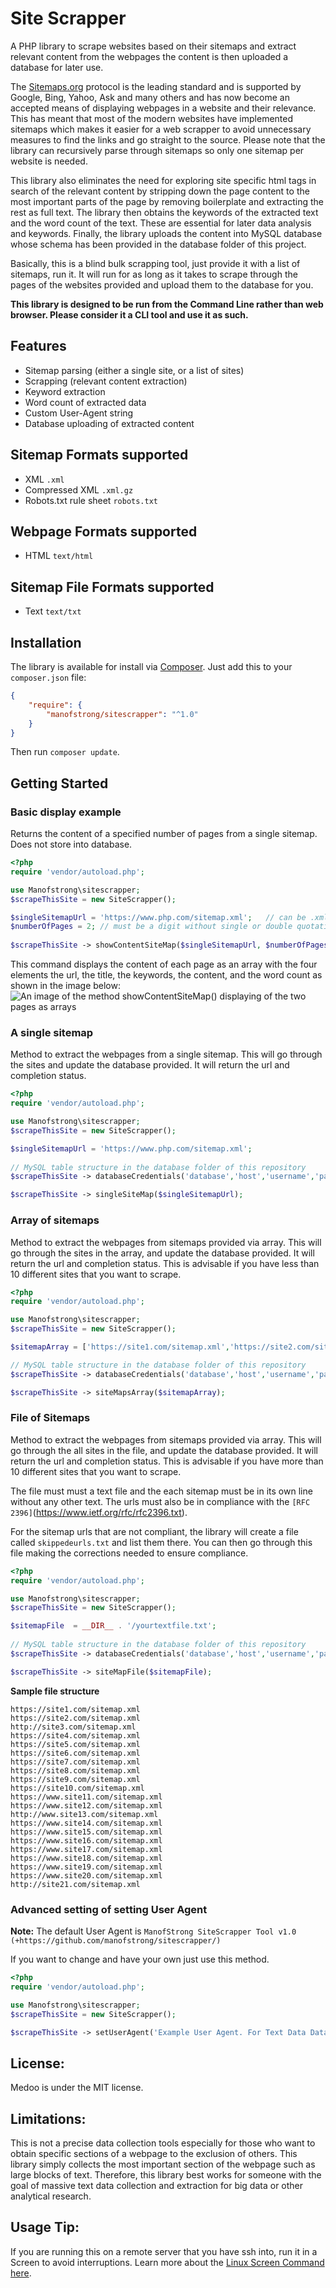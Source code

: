# Site Scrapper
A PHP library to scrape websites based on their sitemaps and extract relevant content from the webpages the content is then uploaded a database for later use.

The [Sitemaps.org](http://www.sitemaps.org/) protocol is the leading standard and is supported by Google, Bing, Yahoo, Ask and many others and has now become an accepted means of displaying webpages in a website and their relevance. This has meant that most of the modern websites have implemented sitemaps which makes it easier for a web scrapper to avoid unnecessary measures to find the links and go straight to the source. Please note that the library can recursively parse through sitemaps so only one sitemap per website is needed. 

This library also eliminates the need for exploring site specific html tags in search of the relevant content by stripping down the page content to the most important parts of the page by removing boilerplate and extracting the rest as full text. The library then obtains the keywords of the extracted text and the word count of the text. These are essential for later data analysis and keywords. Finally, the library uploads the content into MySQL database whose schema has been provided in the database folder of this project. 

Basically, this is a blind bulk scrapping tool, just provide it with a list of sitemaps, run it. It will run for as long as it takes to scrape through the pages of the websites provided and upload them to the database for you. 

**This library is designed to be run from the Command Line rather than web browser. Please consider it a CLI tool and use it as such.**

## Features
- Sitemap parsing (either a single site, or a list of sites)
- Scrapping (relevant content extraction)
- Keyword extraction
- Word count of extracted data
- Custom User-Agent string
- Database uploading of extracted content

## Sitemap Formats supported
- XML `.xml`
- Compressed XML `.xml.gz`
- Robots.txt rule sheet `robots.txt`

## Webpage Formats supported
- HTML `text/html`

## Sitemap File Formats supported
- Text `text/txt`

## Installation
The library is available for install via [Composer](https://getcomposer.org). Just add this to your `composer.json` file:
```json
{
    "require": {
        "manofstrong/sitescrapper": "^1.0"
    }
}
```
Then run `composer update`.

## Getting Started

### Basic display example
Returns the content of a specified number of pages from a single sitemap. Does not store into database.

```php
<?php
require 'vendor/autoload.php';

use Manofstrong\sitescrapper;
$scrapeThisSite = new SiteScrapper();

$singleSitemapUrl = 'https://www.php.com/sitemap.xml';   // can be .xml or .xml.gz or robots.txt file
$numberOfPages = 2;	// must be a digit without single or double quotation marks: '2' or "2" will fail.
 
$scrapeThisSite -> showContentSiteMap($singleSitemapUrl, $numberOfPages);

```
This command displays the content of each page as an array with the four elements the url, the title, the keywords, the content, and the word count as shown in the image below:
![An image of the method showContentSiteMap() displaying of the two pages as arrays](https://www.nerdyclues.com/githubstuff/basicexample.png)
### A single sitemap
Method to extract the webpages from a single sitemap. This will go through the sites and update the database provided. It will return the url and completion status. 
```php
<?php
require 'vendor/autoload.php';

use Manofstrong\sitescrapper;
$scrapeThisSite = new SiteScrapper();

$singleSitemapUrl = 'https://www.php.com/sitemap.xml';
 
// MySQL table structure in the database folder of this repository
$scrapeThisSite -> databaseCredentials('database','host','username','password'); 

$scrapeThisSite -> singleSiteMap($singleSitemapUrl);
```
### Array of sitemaps
Method to extract the webpages from sitemaps provided via array. This will go through the sites in the array, and update the database provided. It will return the url and completion status. This is advisable if you have less than 10 different sites that you want to scrape.
```php
<?php
require 'vendor/autoload.php';

use Manofstrong\sitescrapper;
$scrapeThisSite = new SiteScrapper();

$sitemapArray = ['https://site1.com/sitemap.xml','https://site2.com/sitemap.xml','https://site3.com/sitemap.xml'];

// MySQL table structure in the database folder of this repository
$scrapeThisSite -> databaseCredentials('database','host','username','password'); 

$scrapeThisSite -> siteMapsArray($sitemapArray);
```
### File of Sitemaps
Method to extract the webpages from sitemaps provided via array. This will go through the all sites in the file, and update the database provided. It will return the url and completion status. This is advisable if you have more than 10 different sites that you want to scrape.

The file must must a text file and the each sitemap must be in its own line without any other text. The urls must also be in compliance with the `[RFC 2396]`(https://www.ietf.org/rfc/rfc2396.txt).

For the sitemap urls that are not compliant, the library will create a file called `skippedeurls.txt` and list them there. You can then go through this file making  the corrections needed to ensure compliance. 
```php
<?php
require 'vendor/autoload.php';

use Manofstrong\sitescrapper;
$scrapeThisSite = new SiteScrapper();

$sitemapFile  = __DIR__ . '/yourtextfile.txt';
 
// MySQL table structure in the database folder of this repository
$scrapeThisSite -> databaseCredentials('database','host','username','password'); 

$scrapeThisSite -> siteMapFile($sitemapFile);
```

**Sample file structure**

    https://site1.com/sitemap.xml
    https://site2.com/sitemap.xml
    http://site3.com/sitemap.xml
    https://site4.com/sitemap.xml
    https://site5.com/sitemap.xml
    https://site6.com/sitemap.xml
    https://site7.com/sitemap.xml
    https://site8.com/sitemap.xml
    https://site9.com/sitemap.xml
    https://site10.com/sitemap.xml
    https://www.site11.com/sitemap.xml
    https://www.site12.com/sitemap.xml
    http://www.site13.com/sitemap.xml
    https://www.site14.com/sitemap.xml
    https://www.site15.com/sitemap.xml
    https://www.site16.com/sitemap.xml
    https://www.site17.com/sitemap.xml
    https://www.site18.com/sitemap.xml
    https://www.site19.com/sitemap.xml
    https://www.site20.com/sitemap.xml
    http://site21.com/sitemap.xml

### Advanced setting of setting User Agent
__Note:__ The default User Agent is `ManofStrong SiteScrapper Tool v1.0 (+https://github.com/manofstrong/sitescrapper/)`

If you want to change and have your own just use this method.
```php
<?php
require 'vendor/autoload.php';

use Manofstrong\sitescrapper;
$scrapeThisSite = new SiteScrapper();

$scrapeThisSite -> setUserAgent('Example User Agent. For Text Data Data Assigment.');

```

## License:
Medoo is under the MIT license.

## Limitations:
This is not a precise data collection tools especially for those who want to obtain specific sections of a webpage to the exclusion of others. This library simply collects the most important section of the webpage such as large blocks of text. Therefore, this library best works for someone with the goal of massive text data collection and extraction for big data or other analytical research.

## Usage Tip:
If you are running this on a remote server that you have ssh into, run it in a Screen to avoid interruptions. Learn more about the [Linux Screen Command here](https://linuxize.com/post/how-to-use-linux-screen/).
